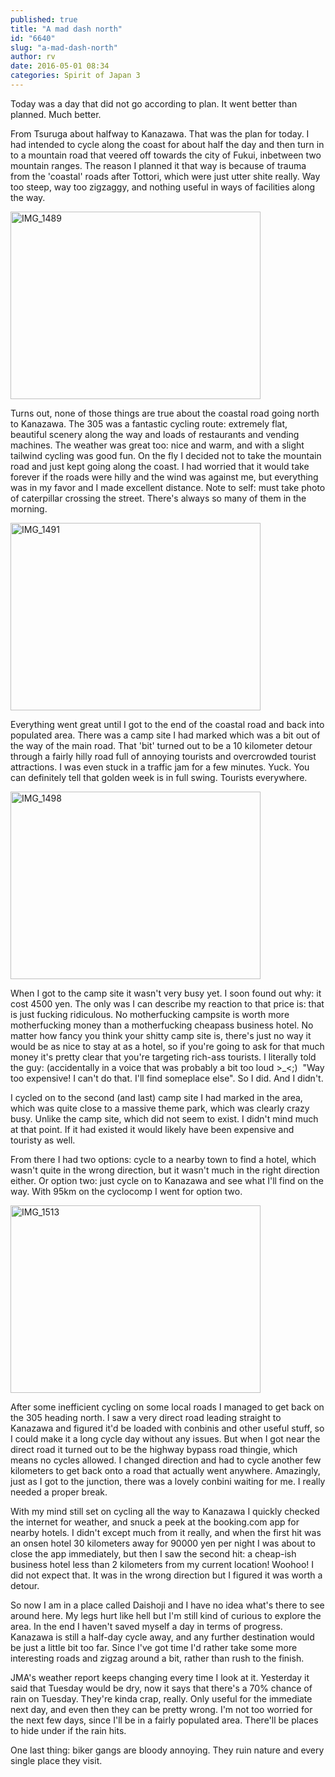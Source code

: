 ```yaml
---
published: true
title: "A mad dash north"
id: "6640"
slug: "a-mad-dash-north"
author: rv
date: 2016-05-01 08:34
categories: Spirit of Japan 3
---
```

Today was a day that did not go according to plan. It went better than planned. Much better.

From Tsuruga about halfway to Kanazawa. That was the plan for today. I had intended to cycle along the coast for about half the day and then turn in to a mountain road that veered off towards the city of Fukui, inbetween two mountain ranges. The reason I planned it that way is because of trauma from the 'coastal' roads after Tottori, which were just utter shite really. Way too steep, way too zigzaggy, and nothing useful in ways of facilities along the way.

<a href="https://s3.amazonaws.com/cfwblog/uploads/2016/05/IMG_1489.jpg" rel="attachment wp-att-6641"><img class="aligncenter size-medium wp-image-6641" src="https://s3.amazonaws.com/cfwblog/uploads/2016/05/IMG_1489-400x300.jpg" alt="IMG_1489" width="400" height="300" /></a>

Turns out, none of those things are true about the coastal road going north to Kanazawa. The 305 was a fantastic cycling route: extremely flat, beautiful scenery along the way and loads of restaurants and vending machines. The weather was great too: nice and warm, and with a slight tailwind cycling was good fun. On the fly I decided not to take the mountain road and just kept going along the coast. I had worried that it would take forever if the roads were hilly and the wind was against me, but everything was in my favor and I made excellent distance. Note to self: must take photo of caterpillar crossing the street. There's always so many of them in the morning.

<a href="https://s3.amazonaws.com/cfwblog/uploads/2016/05/IMG_1491.jpg" rel="attachment wp-att-6642"><img class="aligncenter size-medium wp-image-6642" src="https://s3.amazonaws.com/cfwblog/uploads/2016/05/IMG_1491-400x300.jpg" alt="IMG_1491" width="400" height="300" /></a>

Everything went great until I got to the end of the coastal road and back into populated area. There was a camp site I had marked which was a bit out of the way of the main road. That 'bit' turned out to be a 10 kilometer detour through a fairly hilly road full of annoying tourists and overcrowded tourist attractions. I was even stuck in a traffic jam for a few minutes. Yuck. You can definitely tell that golden week is in full swing. Tourists everywhere.

<a href="https://s3.amazonaws.com/cfwblog/uploads/2016/05/IMG_1498.jpg" rel="attachment wp-att-6643"><img class="aligncenter size-medium wp-image-6643" src="https://s3.amazonaws.com/cfwblog/uploads/2016/05/IMG_1498-400x300.jpg" alt="IMG_1498" width="400" height="300" /></a>

When I got to the camp site it wasn't very busy yet. I soon found out why: it cost 4500 yen. The only was I can describe my reaction to that price is: that is just fucking ridiculous. No motherfucking campsite is worth more motherfucking money than a motherfucking cheapass business hotel. No matter how fancy you think your shitty camp site is, there's just no way it would be as nice to stay at as a hotel, so if you're going to ask for that much money it's pretty clear that you're targeting rich-ass tourists. I literally told the guy: (accidentally in a voice that was probably a bit too loud &gt;_&lt;;)  "Way too expensive! I can't do that. I'll find someplace else". So I did. And I didn't.

I cycled on to the second (and last) camp site I had marked in the area, which was quite close to a massive theme park, which was clearly crazy busy. Unlike the camp site, which did not seem to exist. I didn't mind much at that point. If it had existed it would likely have been expensive and touristy as well.

From there I had two options: cycle to a nearby town to find a hotel, which wasn't quite in the wrong direction, but it wasn't much in the right direction either. Or option two: just cycle on to Kanazawa and see what I'll find on the way. With 95km on the cyclocomp I went for option two.

<a href="https://s3.amazonaws.com/cfwblog/uploads/2016/05/IMG_1513.jpg" rel="attachment wp-att-6644"><img class="aligncenter size-medium wp-image-6644" src="https://s3.amazonaws.com/cfwblog/uploads/2016/05/IMG_1513-400x300.jpg" alt="IMG_1513" width="400" height="300" /></a>

After some inefficient cycling on some local roads I managed to get back on the 305 heading north. I saw a very direct road leading straight to Kanazawa and figured it'd be loaded with conbinis and other useful stuff, so I could make it a long cycle day without any issues. But when I got near the direct road it turned out to be the highway bypass road thingie, which means no cycles allowed. I changed direction and had to cycle another few kilometers to get back onto a road that actually went anywhere. Amazingly, just as I got to the junction, there was a lovely conbini waiting for me. I really needed a proper break.

With my mind still set on cycling all the way to Kanazawa I quickly checked the internet for weather, and snuck a peek at the booking.com app for nearby hotels. I didn't except much from it really, and when the first hit was an onsen hotel 30 kilometers away for 90000 yen per night I was about to close the app immediately, but then I saw the second hit: a cheap-ish business hotel less than 2 kilometers from my current location! Woohoo! I did not expect that. It was in the wrong direction but I figured it was worth a detour.

So now I am in a place called Daishoji and I have no idea what's there to see around here. My legs hurt like hell but I'm still kind of curious to explore the area. In the end I haven't saved myself a day in terms of progress. Kanazawa is still a half-day cycle away, and any further destination would be just a little bit too far. Since I've got time I'd rather take some more interesting roads and zigzag around a bit, rather than rush to the finish.

JMA's weather report keeps changing every time I look at it. Yesterday it said that Tuesday would be dry, now it says that there's a 70% chance of rain on Tuesday. They're kinda crap, really. Only useful for the immediate next day, and even then they can be pretty wrong. I'm not too worried for the next few days, since I'll be in a fairly populated area. There'll be places to hide under if the rain hits.

One last thing: biker gangs are bloody annoying. They ruin nature and every single place they visit.